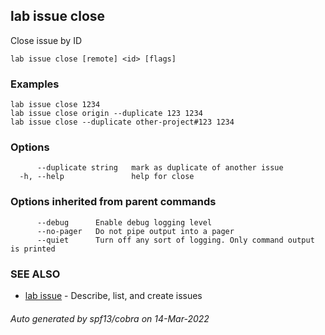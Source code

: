 ## lab issue close

Close issue by ID

```
lab issue close [remote] <id> [flags]
```

### Examples

```
lab issue close 1234
lab issue close origin --duplicate 123 1234
lab issue close --duplicate other-project#123 1234
```

### Options

```
      --duplicate string   mark as duplicate of another issue
  -h, --help               help for close
```

### Options inherited from parent commands

```
      --debug      Enable debug logging level
      --no-pager   Do not pipe output into a pager
      --quiet      Turn off any sort of logging. Only command output is printed
```

### SEE ALSO

* [lab issue](lab_issue.md)	 - Describe, list, and create issues

###### Auto generated by spf13/cobra on 14-Mar-2022
